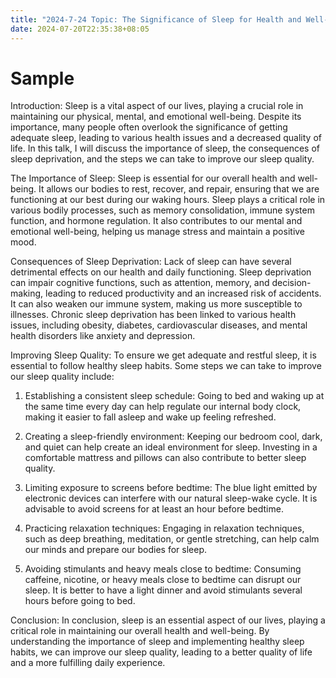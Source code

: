 ```yaml
---
title: "2024-7-24 Topic: The Significance of Sleep for Health and Well-being"
date: 2024-07-20T22:35:38+08:05
---
```


# Sample
Introduction:
Sleep is a vital aspect of our lives, playing a crucial role in maintaining our physical, mental, and emotional well-being. Despite its importance, many people often overlook the significance of getting adequate sleep, leading to various health issues and a decreased quality of life. In this talk, I will discuss the importance of sleep, the consequences of sleep deprivation, and the steps we can take to improve our sleep quality.

The Importance of Sleep:
Sleep is essential for our overall health and well-being. It allows our bodies to rest, recover, and repair, ensuring that we are functioning at our best during our waking hours. Sleep plays a critical role in various bodily processes, such as memory consolidation, immune system function, and hormone regulation. It also contributes to our mental and emotional well-being, helping us manage stress and maintain a positive mood.

Consequences of Sleep Deprivation:
Lack of sleep can have several detrimental effects on our health and daily functioning. Sleep deprivation can impair cognitive functions, such as attention, memory, and decision-making, leading to reduced productivity and an increased risk of accidents. It can also weaken our immune system, making us more susceptible to illnesses. Chronic sleep deprivation has been linked to various health issues, including obesity, diabetes, cardiovascular diseases, and mental health disorders like anxiety and depression.

Improving Sleep Quality:
To ensure we get adequate and restful sleep, it is essential to follow healthy sleep habits. Some steps we can take to improve our sleep quality include:

1. Establishing a consistent sleep schedule: Going to bed and waking up at the same time every day can help regulate our internal body clock, making it easier to fall asleep and wake up feeling refreshed.

2. Creating a sleep-friendly environment: Keeping our bedroom cool, dark, and quiet can help create an ideal environment for sleep. Investing in a comfortable mattress and pillows can also contribute to better sleep quality.

3. Limiting exposure to screens before bedtime: The blue light emitted by electronic devices can interfere with our natural sleep-wake cycle. It is advisable to avoid screens for at least an hour before bedtime.

4. Practicing relaxation techniques: Engaging in relaxation techniques, such as deep breathing, meditation, or gentle stretching, can help calm our minds and prepare our bodies for sleep.

5. Avoiding stimulants and heavy meals close to bedtime: Consuming caffeine, nicotine, or heavy meals close to bedtime can disrupt our sleep. It is better to have a light dinner and avoid stimulants several hours before going to bed.

Conclusion:
In conclusion, sleep is an essential aspect of our lives, playing a critical role in maintaining our overall health and well-being. By understanding the importance of sleep and implementing healthy sleep habits, we can improve our sleep quality, leading to a better quality of life and a more fulfilling daily experience.
